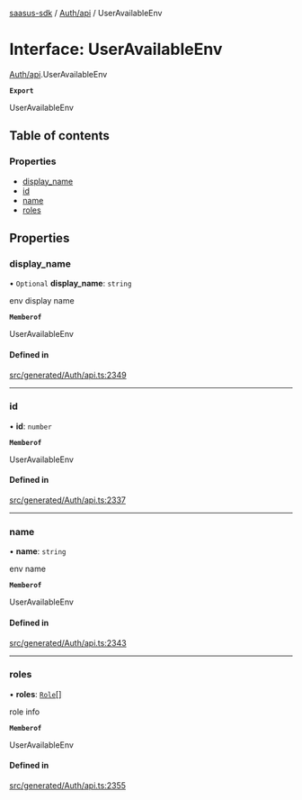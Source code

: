[saasus-sdk](../README.md) / [Auth/api](../modules/Auth_api.md) / UserAvailableEnv

# Interface: UserAvailableEnv

[Auth/api](../modules/Auth_api.md).UserAvailableEnv

**`Export`**

UserAvailableEnv

## Table of contents

### Properties

- [display\_name](Auth_api.UserAvailableEnv.md#display_name)
- [id](Auth_api.UserAvailableEnv.md#id)
- [name](Auth_api.UserAvailableEnv.md#name)
- [roles](Auth_api.UserAvailableEnv.md#roles)

## Properties

### display\_name

• `Optional` **display\_name**: `string`

env display name

**`Memberof`**

UserAvailableEnv

#### Defined in

[src/generated/Auth/api.ts:2349](https://github.com/saasus-platform/saasus-sdk-javascript/blob/997c544/src/generated/Auth/api.ts#L2349)

___

### id

• **id**: `number`

**`Memberof`**

UserAvailableEnv

#### Defined in

[src/generated/Auth/api.ts:2337](https://github.com/saasus-platform/saasus-sdk-javascript/blob/997c544/src/generated/Auth/api.ts#L2337)

___

### name

• **name**: `string`

env name

**`Memberof`**

UserAvailableEnv

#### Defined in

[src/generated/Auth/api.ts:2343](https://github.com/saasus-platform/saasus-sdk-javascript/blob/997c544/src/generated/Auth/api.ts#L2343)

___

### roles

• **roles**: [`Role`](Auth_api.Role.md)[]

role info

**`Memberof`**

UserAvailableEnv

#### Defined in

[src/generated/Auth/api.ts:2355](https://github.com/saasus-platform/saasus-sdk-javascript/blob/997c544/src/generated/Auth/api.ts#L2355)
